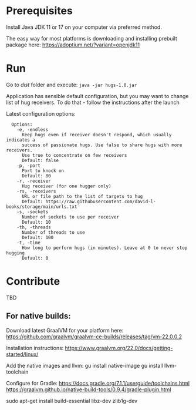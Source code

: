# Prerequisites
Install Java JDK 11 or 17 on your computer via preferred method. 

The easy way for most platforms is downloading and installing prebuilt package here: https://adoptium.net/?variant=openjdk11

# Run
Go to *dist* folder and execute:
```java -jar hugs-1.0.jar```

Application has sensible default configuration, but you may want to change list of hug receivers. To do that - follow the instructions after the launch

Latest configuration options:
```
  Options:
    -e, -endless
      Keep hugs even if receiver doesn't respond, which usually indicates a 
      success of passionate hugs. Use false to share hugs with more receivers. 
      Use true to concentrate on few receivers
      Default: false
    -p, -port
      Port to knock on
      Default: 80
    -r, -receiver
      Hug receiver (for one hugger only)
    -rs, -receivers
      URL or file path to the list of targets to hug
      Default: https://raw.githubusercontent.com/david-l-books/storage/main/urls.txt
    -s, -sockets
      Number of sockets to use per receiver
      Default: 10
    -th, -threads
      Number of threads to use
      Default: 100
    -t, -time
      How long to perform hugs (in minutes). Leave at 0 to never stop hugging
      Default: 0
```

# Contribute
TBD

## For native builds:
Download latest GraalVM for your platform here:
https://github.com/graalvm/graalvm-ce-builds/releases/tag/vm-22.0.0.2

Installation instructions:
https://www.graalvm.org/22.0/docs/getting-started/linux/

Add the native images and llvm:
gu install native-image
gu install llvm-toolchain

Configure for Gradle:
https://docs.gradle.org/7.1.1/userguide/toolchains.html
https://graalvm.github.io/native-build-tools/0.9.4/gradle-plugin.html

sudo apt-get install build-essential libz-dev zlib1g-dev
